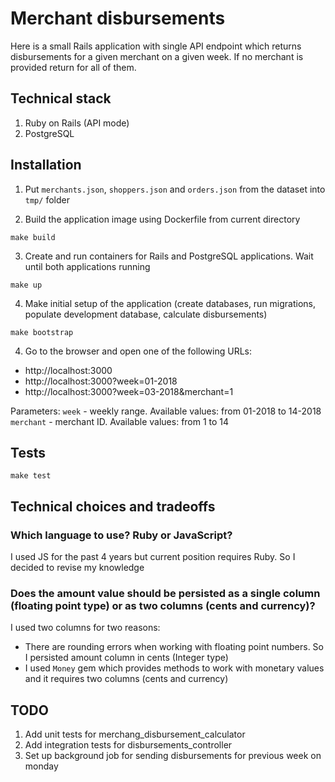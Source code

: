 # Merchant disbursements

Here is a small Rails application with single API endpoint which returns disbursements for a given merchant on a given week. If no merchant is provided return for all of them.

## Technical stack

1. Ruby on Rails (API mode)
2. PostgreSQL

## Installation

1. Put `merchants.json`, `shoppers.json` and `orders.json` from the dataset into `tmp/` folder

2. Build the application image using Dockerfile from current directory

```
make build
```

3. Create and run containers for Rails and PostgreSQL applications. Wait until both applications running

```
make up
```

4. Make initial setup of the application (create databases, run migrations, populate development database, calculate disbursements)

```
make bootstrap
```

4. Go to the browser and open one of the following URLs:
- http://localhost:3000
- http://localhost:3000?week=01-2018
- http://localhost:3000?week=03-2018&merchant=1

Parameters:
`week` - weekly range. Available values: from 01-2018 to 14-2018
`merchant` - merchant ID. Available values: from 1 to 14

## Tests

```
make test
```

## Technical choices and tradeoffs

### Which language to use? Ruby or JavaScript?

I used JS for the past 4 years but current position requires Ruby. So I decided to revise my knowledge

### Does the amount value should be persisted as a single column (floating point type) or as two columns (cents and currency)?

I used two columns for two reasons:
- There are rounding errors when working with floating point numbers. So I persisted amount column in cents (Integer type)
- I used `Money` gem which provides methods to work with monetary values and it requires two columns (cents and currency)

## TODO

1. Add unit tests for merchang_disbursement_calculator
2. Add integration tests for disbursements_controller
3. Set up background job for sending disbursements for previous week on monday
